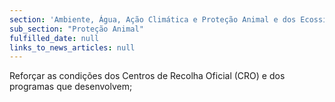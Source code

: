 ```yaml
---
section: 'Ambiente, Água, Ação Climática e Proteção Animal e dos Ecossistemas'
sub_section: "Proteção Animal"
fulfilled_date: null
links_to_news_articles: null
---
```


Reforçar as condições dos Centros de Recolha Oficial (CRO) e dos programas que desenvolvem;